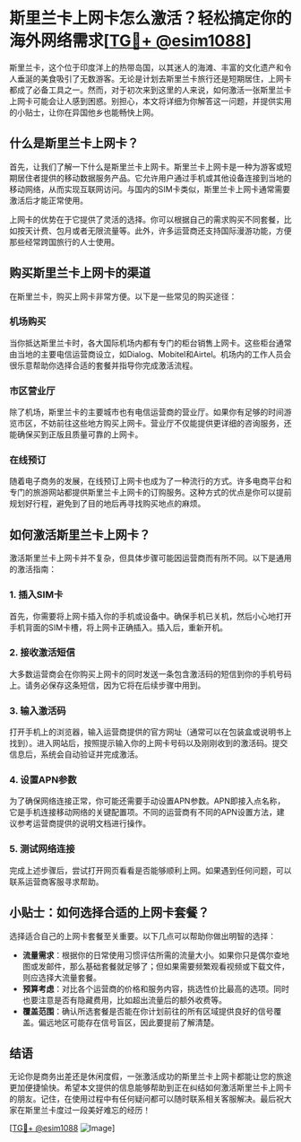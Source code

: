 # 斯里兰卡上网卡怎么激活？轻松搞定你的海外网络需求[[TG💪+ @esim1088](https://t.me/s/esim1088)]

斯里兰卡，这个位于印度洋上的热带岛国，以其迷人的海滩、丰富的文化遗产和令人垂涎的美食吸引了无数游客。无论是计划去斯里兰卡旅行还是短期居住，上网卡都成了必备工具之一。然而，对于初次来到这里的人来说，如何激活一张斯里兰卡上网卡可能会让人感到困惑。别担心，本文将详细为你解答这一问题，并提供实用的小贴士，让你在异国他乡也能畅快上网。

## 什么是斯里兰卡上网卡？

首先，让我们了解一下什么是斯里兰卡上网卡。斯里兰卡上网卡是一种为游客或短期居住者提供的移动数据服务产品。它允许用户通过手机或其他设备连接到当地的移动网络，从而实现互联网访问。与国内的SIM卡类似，斯里兰卡上网卡通常需要激活后才能正常使用。

上网卡的优势在于它提供了灵活的选择。你可以根据自己的需求购买不同套餐，比如按天计费、包月或者无限流量等。此外，许多运营商还支持国际漫游功能，方便那些经常跨国旅行的人士使用。

## 购买斯里兰卡上网卡的渠道

在斯里兰卡，购买上网卡非常方便。以下是一些常见的购买途径：

### 机场购买

当你抵达斯里兰卡时，各大国际机场内都有专门的柜台销售上网卡。这些柜台通常由当地的主要电信运营商设立，如Dialog、Mobitel和Airtel。机场内的工作人员会很乐意帮助你选择合适的套餐并指导你完成激活流程。

### 市区营业厅

除了机场，斯里兰卡的主要城市也有电信运营商的营业厅。如果你有足够的时间游览市区，不妨前往这些地方购买上网卡。营业厅不仅能提供更详细的咨询服务，还能确保买到正版且质量可靠的上网卡。

### 在线预订

随着电子商务的发展，在线预订上网卡也成为了一种流行的方式。许多电商平台和专门的旅游网站都提供斯里兰卡上网卡的订购服务。这种方式的优点是你可以提前规划好行程，避免到了目的地后再寻找购买地点的麻烦。

## 如何激活斯里兰卡上网卡？

激活斯里兰卡上网卡并不复杂，但具体步骤可能因运营商而有所不同。以下是通用的激活指南：

### 1. 插入SIM卡

首先，你需要将上网卡插入你的手机或设备中。确保手机已关机，然后小心地打开手机背面的SIM卡槽，将上网卡正确插入。插入后，重新开机。

### 2. 接收激活短信

大多数运营商会在你购买上网卡的同时发送一条包含激活码的短信到你的手机号码上。请务必保存这条短信，因为它将在后续步骤中用到。

### 3. 输入激活码

打开手机上的浏览器，输入运营商提供的官方网址（通常可以在包装盒或说明书上找到）。进入网站后，按照提示输入你的上网卡号码以及刚刚收到的激活码。提交信息后，系统会自动验证并完成激活。

### 4. 设置APN参数

为了确保网络连接正常，你可能还需要手动设置APN参数。APN即接入点名称，它是手机连接移动网络的关键配置项。不同的运营商有不同的APN设置方法，建议参考运营商提供的说明文档进行操作。

### 5. 测试网络连接

完成上述步骤后，尝试打开网页看看是否能够顺利上网。如果遇到任何问题，可以联系运营商客服寻求帮助。

## 小贴士：如何选择合适的上网卡套餐？

选择适合自己的上网卡套餐至关重要。以下几点可以帮助你做出明智的选择：

- **流量需求**：根据你的日常使用习惯评估所需的流量大小。如果你只是偶尔查地图或发邮件，那么基础套餐就足够了；但如果需要频繁观看视频或下载文件，则应选择大流量套餐。
- **预算考虑**：对比各个运营商的价格和服务内容，挑选性价比最高的选项。同时也要注意是否有隐藏费用，比如超出流量后的额外收费等。
- **覆盖范围**：确认所选套餐是否能在你计划前往的所有区域提供良好的信号覆盖。偏远地区可能存在信号盲区，因此要提前了解清楚。

## 结语

无论你是商务出差还是休闲度假，一张激活成功的斯里兰卡上网卡都能让您的旅途更加便捷愉快。希望本文提供的信息能够帮助到正在纠结如何激活斯里兰卡上网卡的朋友。记住，在使用过程中有任何疑问都可以随时联系相关客服解决。最后祝大家在斯里兰卡度过一段美好难忘的经历！

[[TG💪+ @esim1088](https://t.me/s/esim1088) ![Image](https://i.postimg.cc/4NQfJmqS/Snipaste-2025-05-13-00-14-12.png)]